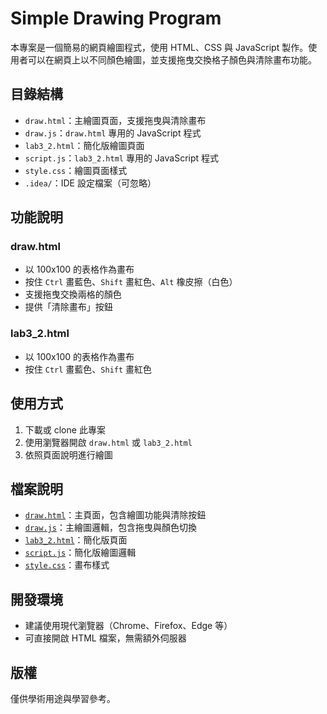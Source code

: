 # Simple Drawing Program

本專案是一個簡易的網頁繪圖程式，使用 HTML、CSS 與 JavaScript 製作。使用者可以在網頁上以不同顏色繪圖，並支援拖曳交換格子顏色與清除畫布功能。

## 目錄結構

- `draw.html`：主繪圖頁面，支援拖曳與清除畫布
- `draw.js`：`draw.html` 專用的 JavaScript 程式
- `lab3_2.html`：簡化版繪圖頁面
- `script.js`：`lab3_2.html` 專用的 JavaScript 程式
- `style.css`：繪圖頁面樣式
- `.idea/`：IDE 設定檔案（可忽略）

## 功能說明

### draw.html

- 以 100x100 的表格作為畫布
- 按住 `Ctrl` 畫藍色、`Shift` 畫紅色、`Alt` 橡皮擦（白色）
- 支援拖曳交換兩格的顏色
- 提供「清除畫布」按鈕

### lab3_2.html

- 以 100x100 的表格作為畫布
- 按住 `Ctrl` 畫藍色、`Shift` 畫紅色

## 使用方式

1. 下載或 clone 此專案
2. 使用瀏覽器開啟 `draw.html` 或 `lab3_2.html`
3. 依照頁面說明進行繪圖

## 檔案說明

- [`draw.html`](draw.html)：主頁面，包含繪圖功能與清除按鈕
- [`draw.js`](draw.js)：主繪圖邏輯，包含拖曳與顏色切換
- [`lab3_2.html`](lab3_2.html)：簡化版頁面
- [`script.js`](script.js)：簡化版繪圖邏輯
- [`style.css`](style.css)：畫布樣式

## 開發環境

- 建議使用現代瀏覽器（Chrome、Firefox、Edge 等）
- 可直接開啟 HTML 檔案，無需額外伺服器

## 版權

僅供學術用途與學習參考。
